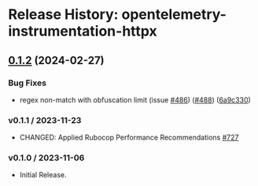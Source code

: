 # Release History: opentelemetry-instrumentation-httpx

## [0.1.2](https://github.com/flywirecorp/opentelemetry-ruby-contrib/compare/opentelemetry-instrumentation-httpx-v0.1.1...opentelemetry-instrumentation-httpx/v0.1.2) (2024-02-27)


### Bug Fixes

* regex non-match with obfuscation limit (issue [#486](https://github.com/flywirecorp/opentelemetry-ruby-contrib/issues/486)) ([#488](https://github.com/flywirecorp/opentelemetry-ruby-contrib/issues/488)) ([6a9c330](https://github.com/flywirecorp/opentelemetry-ruby-contrib/commit/6a9c33088c6c9f39b2bc30247a3ed825553c07d4))

### v0.1.1 / 2023-11-23

* CHANGED: Applied Rubocop Performance Recommendations [#727](https://github.com/open-telemetry/opentelemetry-ruby-contrib/pull/727)

### v0.1.0 / 2023-11-06

* Initial Release.
